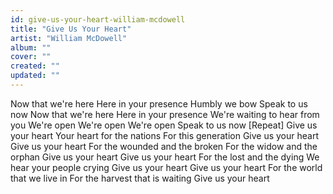 ```yaml
---
id: give-us-your-heart-william-mcdowell
title: "Give Us Your Heart"
artist: "William McDowell"
album: ""
cover: ""
created: ""
updated: ""
---
```


Now that we're here
Here in your presence
Humbly we bow
Speak to us now
Now that we're here
Here in your presence
We're waiting to hear from you
We're open
We're open
We're open
Speak to us now
[Repeat]
Give us your heart
Your heart for the nations
For this generation
Give us your heart
Give us your heart
For the wounded and the broken
For the widow and the orphan
Give us your heart
Give us your heart
For the lost and the dying
We hear your people crying
Give us your heart
Give us your heart
For the world that we live in
For the harvest that is waiting
Give us your heart